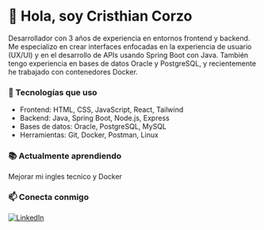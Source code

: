 # 👋 Hola, soy Cristhian Corzo

Desarrollador con 3 años de experiencia en entornos frontend y backend. Me especializo en crear interfaces enfocadas en la experiencia de usuario (UX/UI) y en el desarrollo de APIs usando Spring Boot con Java. También tengo experiencia en bases de datos Oracle y PostgreSQL, y recientemente he trabajado con contenedores Docker.

### 🚀 Tecnologías que uso
- Frontend: HTML, CSS, JavaScript, React, Tailwind
- Backend: Java, Spring Boot, Node.js, Express
- Bases de datos: Oracle, PostgreSQL, MySQL
- Herramientas: Git, Docker, Postman, Linux

### 📚 Actualmente aprendiendo
Mejorar mi ingles tecnico y Docker

### 📫 Conecta conmigo
[![LinkedIn](https://img.shields.io/badge/LinkedIn-Cristhian_Corzo-blue?logo=linkedin&logoColor=white)](https://linkedin.com/in/cristhian-corzo-solorzano)
